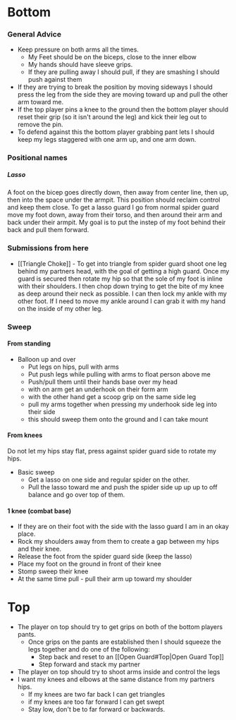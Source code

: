 # Bottom
### General Advice
- Keep pressure on both arms all the times.
	- My Feet should be on the biceps, close to the inner elbow
	- My hands should have sleeve grips. 
	- If they are pulling away I should pull, if they are smashing I should push against them
- If they are trying to break the position by moving sideways I should press the leg from the side they are moving toward up and pull the other arm toward me. 
- If the top player pins a knee to the ground then the bottom player should reset their grip (so it isn't around the leg) and kick their leg out to remove the pin.
- To defend against this the bottom player grabbing pant lets I should keep my legs  staggered with one arm up, and one arm down. 

### Positional names
##### Lasso 
A foot on the bicep goes directly down, then away from center line, then up, then into the space under the armpit. This position should reclaim control and keep them close. To get a lasso guard I go from normal spider guard move my foot down, away from their torso, and then around their arm and back under their armpit. My goal is to put the instep of my foot behind their back and pull them forward.

### Submissions from here
- [[Triangle Choke]] - To get into triangle from spider guard shoot one leg behind my partners head, with the goal of getting a high guard. Once my guard is secured then rotate my hip so that the sole of my foot is inline with their shoulders. I then chop down trying to get the bite of my knee as deep around their neck as possible. I can then lock my ankle with my other foot. If I need to move my ankle around I can grab it with my hand on the inside of my other leg.

### Sweep
#### From standing
- Balloon up and over
	- Put legs on hips, pull with arms
	- Put push legs while pulling with arms to float person above me
	- Push/pull them until their hands base over my head
	- with on arm get an underhook on their form arm
	- with the other hand get a scoop grip on the same side leg
	- pull my arms together when pressing my underhook side leg into their side
	- this should sweep them onto the ground and I can take mount
#### From knees
Do not let my hips stay flat, press against spider guard side to rotate my hips.

- Basic sweep 
	- Get a lasso on one side and regular spider on the other. 
	- Pull the lasso toward me and push the spider side up up up to off balance and go over top of them.

#### 1 knee (combat base)
- If they are on their foot with the side with the lasso guard I am in an okay place. 
- Rock my shoulders away from them to create a gap between my hips and their knee. 
- Release the foot from the spider guard side (keep the lasso)
- Place my foot on the ground in front of their knee
- Stomp sweep their knee
- At the same time pull - pull their arm up toward my shoulder

# Top
- The player on top should try to get grips on both of the bottom players pants.
	- Once grips on the pants are established then I should squeeze the legs together and do one of the following:
		- Step back and reset to an [[Open Guard#Top|Open Guard Top]]
		- Step forward and stack my partner
- The player on top should try to shoot arms inside and control the legs
- I want my knees and elbows at the same distance from my partners hips. 
	- If my knees are two far back I can get triangles
	- if my knees are too far forward I can get swept
	- Stay low, don't be to far forward or backwards.